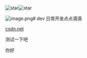 ![star](https://pre.gitcode.com/likun/dev/star/badge.svg)![star](https://pre.gitcode.com/likun/dev/star/v2/badge.svg)

![image.png](https://raw.gitcode.com/likun/dev/attachment/uploads/f69d2fec-cb1f-4303-886d-c38c76f7d430/image.png 'image.png')# dev
日常开发点点滴滴


[csdn.net](https://csdn.net)

测试一下吧

你好

